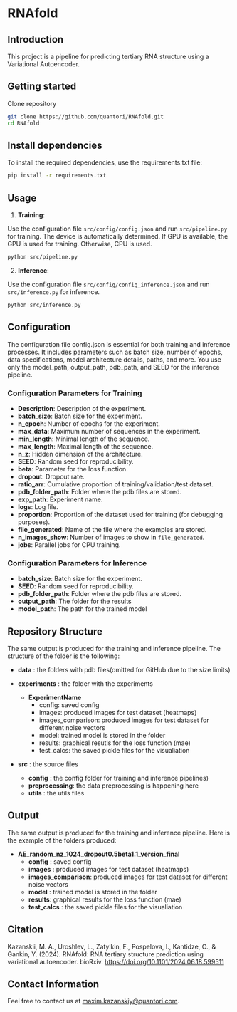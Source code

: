 # RNAfold 

## Introduction
This project is a pipeline for predicting tertiary RNA structure using a Variational Autoencoder.

## Getting started 

Clone repository 

```bash
git clone https://github.com/quantori/RNAfold.git
cd RNAfold
```

## Install dependencies
To install the required dependencies, use the requirements.txt file:

```bash
pip install -r requirements.txt
```
## Usage

1. **Training**: 

Use the configuration file `src/config/config.json` and run `src/pipeline.py` for training. The device is automatically determined. If GPU is available, the GPU is used for training. Otherwise, CPU is used.

```bash 
python src/pipeline.py
```

2. **Inference**: 

Use the configuration file `src/config/config_inference.json` and run `src/inference.py` for inference.


```bash 
python src/inference.py
```

## Configuration
The configuration file config.json is essential for both training and inference processes. It includes parameters such as batch size, number of epochs, data specifications, model architecture details, paths, and more. You use only the model_path, output_path,  pdb_path, and SEED for the inference pipeline. 
### Configuration Parameters for Training
- **Description**: Description of the experiment.
- **batch_size**: Batch size for the experiment.
- **n_epoch**: Number of epochs for the experiment.
- **max_data**: Maximum number of sequences in the experiment.
- **min_length**: Minimal length of the sequence.
- **max_length**: Maximal length of the sequence.
- **n_z**: Hidden dimension of the architecture.
- **SEED**: Random seed for reproducibility.
- **beta**: Parameter for the loss function.
- **dropout**: Dropout rate.
- **ratio_arr**: Cumulative proportion of training/validation/test dataset.
- **pdb_folder_path**: Folder where the pdb files are stored.
- **exp_path**: Experiment name.
- **logs**: Log file.
- **proportion**: Proportion of the dataset used for training (for debugging purposes).
- **file_generated**: Name of the file where the examples are stored.
- **n_images_show**: Number of images to show in `file_generated`.
- **jobs**: Parallel jobs for CPU training.

### Configuration Parameters for Inference


- **batch_size**: Batch size for the experiment.
- **SEED**: Random seed for reproducibility.
- **pdb_folder_path**: Folder where the pdb files are stored.
- **output_path**: The folder for the results
- **model_path**: The path for the trained model



## Repository Structure
The same output is produced for the training and inference pipeline. The structure of the folder is the following:


 - **data** : the folders with pdb files(omitted for GitHub due to the size limits)<br/>
 - **experiments**  : the folder with the experiments<br/>
    - **ExperimentName**<br/>
      - config: saved config<br/>
      - images: produced images for test dataset (heatmaps)<br/>
      - images_comparison: produced images for test dataset for different noise vectors<br/>
      - model: trained model is stored in the folder <br/>
      - results: graphical resutls for the loss function (mae)<br/>
      - test_calcs: the saved pickle files for the visualiation<br/>
 
 - **src** : the source files
   - **config** : the config folder for training and inference pipelines)
   - **preprocessing**: the data preprocessing is happening here
   - **utils** : the utils files
   
## Output

The same output is produced for the training and inference pipeline. Here is the example of the folders produced:
- **AE_random_nz_1024_dropout0.5beta1.1_version_final**<br/>
     - **config** : saved config<br/>
     - **images** : produced images for test dataset (heatmaps)<br/>
     - **images_comparison**: produced images for test dataset for different noise vectors<br/>
     - **model** : trained model is stored in the folder <br/>
     - **results**: graphical results for the loss function (mae)<br/>
     - **test_calcs** : the saved pickle files for the visualiation<br/>

## Citation

Kazanskii, M. A., Uroshlev, L., Zatylkin, F., Pospelova, I., Kantidze, O., & Gankin, Y. (2024). RNAfold: RNA tertiary structure prediction using variational autoencoder. bioRxiv. https://doi.org/10.1101/2024.06.18.599511
## Contact Information
Feel free to contact us at [maxim.kazanskiy@quantori.com](mailto:maxim.kazanskiy@quantori.com).